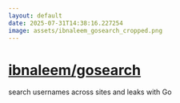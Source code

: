 ```yaml
---
layout: default
date: 2025-07-31T14:38:16.227254
image: assets/ibnaleem_gosearch_cropped.png
---
```


# [ibnaleem/gosearch](https://github.com/ibnaleem/gosearch)

search usernames across sites and leaks with Go
